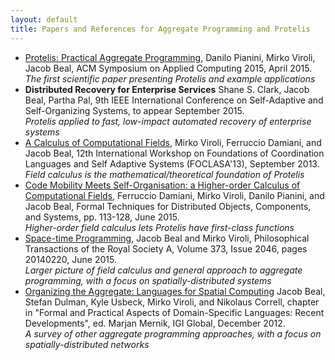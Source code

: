 ```yaml
---
layout: default
title: Papers and References for Aggregate Programming and Protelis
---
```


<ul>
        <li>
          <a
            href="http://jakebeal.com/Publications/SAC2015-Protelis.pdf">Protelis:
            Practical Aggregate Programming</a>,
          Danilo Pianini, Mirko Viroli, Jacob Beal, ACM Symposium on
          Applied Computing 2015, April 2015.
          <br>
          <em>The first scientific paper presenting Protelis and example
            applications</em>
        </li>
        <li>
          <strong>Distributed Recovery for Enterprise Services</strong>
          Shane S. Clark, Jacob Beal, Partha Pal, 9th IEEE International
          Conference on Self-Adaptive and Self-Organizing Systems, to
          appear September 2015.
          <br>
          <em>Protelis applied to fast, low-impact automated recovery of
            enterprise systems</em>
        </li>
        <li>
          <a
            href="http://jakebeal.com/Publications/FOCLASA13-FieldCalculus.pdf">A
            Calculus of Computational Fields</a>, Mirko Viroli,
          Ferruccio Damiani, and Jacob Beal, 12th International Workshop
          on Foundations of Coordination Languages and Self Adaptive
          Systems (FOCLASA'13), September 2013.
          <br>
          <em>Field calculus is the mathematical/theoretical foundation
            of Protelis</em>
        </li>
        <li>
          <a
href="http://jakebeal.com/Publications/FORTE15-HigherOrderFieldCalculus.pdf">Code
            Mobility Meets Self-Organisation: a Higher-order Calculus of
            Computational Fields</a>, Ferruccio Damiani, Mirko Viroli,
          Danilo Pianini, and Jacob Beal, Formal Techniques for
          Distributed Objects, Components, and Systems, pp. 113-128,
          June 2015.
          <br>
          <em>Higher-order field calculus lets Protelis have first-class
            functions</em>
        </li>
        <li>
          <a
            href="http://rsta.royalsocietypublishing.org/content/373/2046/20140220">Space-time
            Programming</a>, Jacob Beal and Mirko Viroli, Philosophical
          Transactions of the Royal Society A, Volume 373, Issue 2046,
          pages 20140220, June 2015.
          <br>
          <em>Larger picture of field calculus and general approach to
            aggregate programming, with a focus on spatially-distributed
            systems</em>
        </li>
        <li>
          <a href="http://arxiv.org/abs/1202.5509">Organizing the
            Aggregate: Languages for Spatial Computing</a>
          Jacob Beal, Stefan Dulman, Kyle Usbeck, Mirko Viroli, and
          Nikolaus Correll, chapter in "Formal and Practical Aspects of
          Domain-Specific Languages: Recent Developments", ed. Marjan
          Mernik, IGI Global, December 2012.
          <br>
          <em>A survey of other aggregate programming approaches, with a
            focus on spatially-distributed networks</em>
        </li>
      </ul>
